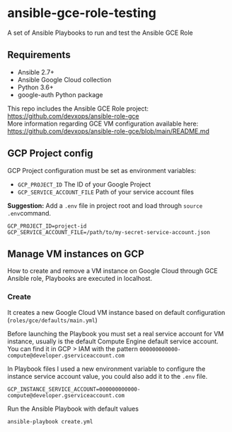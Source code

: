# ansible-gce-role-testing
A set of Ansible Playbooks to run and test the Ansible GCE Role

## Requirements 

* Ansible 2.7+
* Ansible Google Cloud collection
* Python 3.6+
* google-auth Python package

This repo includes the Ansible GCE Role project: https://github.com/devxops/ansible-role-gce  
More information regarding GCE VM configuration available here: https://github.com/devxops/ansible-role-gce/blob/main/README.md

## GCP Project config

GCP Project configuration must be set as environment variables:

* `GCP_PROJECT_ID`
  The ID of your Google Project
* `GCP_SERVICE_ACCOUNT_FILE`
  Path of your service account files

**Suggestion:** Add a `.env` file in project root and load through `source .env`command. 

```
GCP_PROJECT_ID=project-id
GCP_SERVICE_ACCOUNT_FILE=/path/to/my-secret-service-account.json
```

## Manage VM instances on GCP

How to create and remove a VM instance on Google Cloud through GCE Ansible role, Playbooks are executed in localhost.

### Create

It creates a new Google Cloud VM instance based on default configuration (`roles/gce/defaults/main.yml`)

Before launching the Playbook you must set a real service account for VM instance, usually is the default Compute Engine default service account.
You can find it in GCP > IAM with the pattern `000000000000-compute@developer.gserviceaccount.com`

In Playbook files I used a new environment variable to configure the instance service account value, you could also add it to the `.env` file.

```
GCP_INSTANCE_SERVICE_ACCOUNT=000000000000-compute@developer.gserviceaccount.com
```

Run the Ansible Playbook with default values

```bash
ansible-playbook create.yml
```

